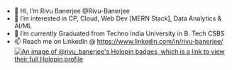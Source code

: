 - 👋 Hi, I’m Rivu Banerjee @Rivu-Banerjee
- 👀 I’m interested in CP, Cloud, Web Dev [MERN Stack], Data Analytics & AI/ML
- 🌱 I’m currently Graduated from Techno India University in B. Tech CSBS
- 📫 Reach me on 
LinkedIn @ https://www.linkedin.com/in/rivu-banerjee/
[![An image of @rivu_banerjee's Holopin badges, which is a link to view their full Holopin profile](https://holopin.me/rivu_banerjee)](https://holopin.io/@rivu_banerjee)
<!---
Rivu-21/Rivu-21 is a ✨ special ✨ repository because its `README.md` (this file) appears on your GitHub profile.
You can click the Preview link to take a look at your changes.
--->
